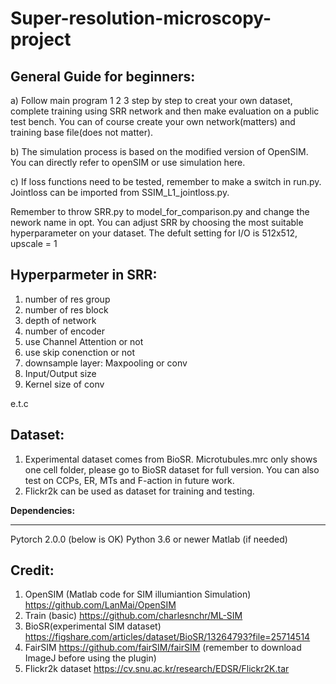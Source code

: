 # Super-resolution-microscopy-project
**General Guide for beginners:**
--------------------------------

a) Follow main program 1 2 3 step by step to creat your own dataset, complete training using SRR network and then make evaluation on a public test bench. You can of course create your own network(matters) and training base file(does not matter).

b) The simulation process is based on the modified version of OpenSIM. You can directly refer to openSIM or use simulation here.

c) If loss functions need to be tested, remember to make a switch in run.py. Jointloss can be imported from SSIM_L1_jointloss.py.

Remember to throw SRR.py to model_for_comparison.py and change the nework name in opt.
You can adjust SRR by choosing the most suitable hyperparameter on your dataset. 
The defult setting for I/O is 512x512, upscale = 1 

**Hyperparmeter in SRR:**
-------------------------------------------------------------------------------------
1. number of res group
2. number of res block
3. depth of network
4. number of encoder
5. use Channel Attention or not
6. use skip conenction or not
7. downsample layer: Maxpooling or conv
8. Input/Output size
9. Kernel size of conv

e.t.c


**Dataset:**
-------------------------------------------------------------------------------------
1. Experimental dataset comes from BioSR. Microtubules.mrc only shows one cell folder, please go to BioSR dataset for full version. You can also test on CCPs, ER, MTs and F-action in future work.
2. Flickr2k can be used as dataset for training and testing.

**Dependencies:**

-------------------------------------------------------------------------------------
Pytorch 2.0.0 (below is OK)
Python 3.6 or newer
Matlab (if needed)


**Credit:**
-------------------------------------------------------------------------------------
1. OpenSIM (Matlab code for SIM illumiantion Simulation) https://github.com/LanMai/OpenSIM
2. Train (basic) https://github.com/charlesnchr/ML-SIM
3. BioSR(experimental SIM dataset) https://figshare.com/articles/dataset/BioSR/13264793?file=25714514
4. FairSIM https://github.com/fairSIM/fairSIM (remember to download ImageJ before using the plugin)
5. Flickr2k dataset https://cv.snu.ac.kr/research/EDSR/Flickr2K.tar



